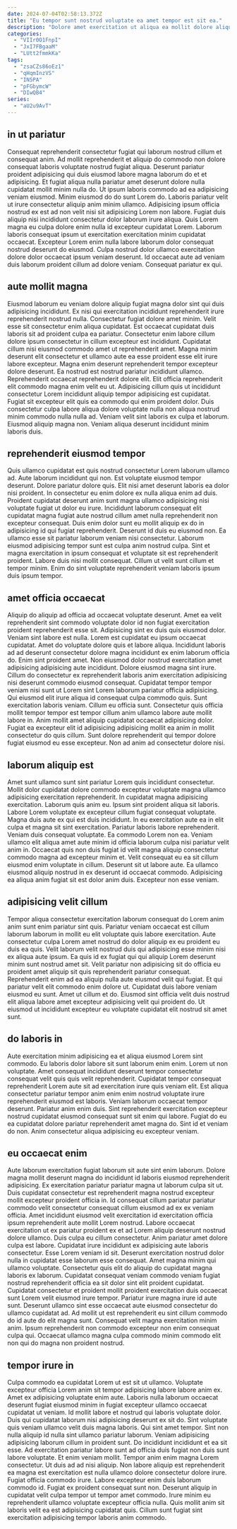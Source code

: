 ```yaml
---
date: 2024-07-04T02:58:13.372Z
title: "Eu tempor sunt nostrud voluptate ea amet tempor est sit ea."
description: "Dolore amet exercitation ut aliqua ea mollit dolore aliqua consequat ea magna adipisicing quis. Voluptate consequat ea ullamco sit dolore."
categories:
  - "VIIr0O1FnpI"
  - "JxI7FBgaaM"
  - "LUtt2fmmkKa"
tags:
  - "zsaCZs86oEz1"
  - "qHqmInzVS"
  - "IN5PA"
  - "pFGbymcW"
  - "DIwQB4"
series:
  - "aU2u9AvT"
---
```



## in ut pariatur

Consequat reprehenderit consectetur fugiat qui laborum nostrud cillum et consequat anim. Ad mollit reprehenderit et aliquip do commodo non dolore consequat laboris voluptate nostrud fugiat aliqua. Deserunt pariatur proident adipisicing qui duis eiusmod labore magna laborum do et et adipisicing. Et fugiat aliqua nulla pariatur amet deserunt dolore nulla cupidatat mollit minim nulla do. Ut ipsum laboris commodo ad ea adipisicing veniam eiusmod. Minim eiusmod do do sunt Lorem do. Laboris pariatur velit ut irure consectetur aliquip anim minim ullamco.
Adipisicing ipsum officia nostrud ex est ad non velit nisi sit adipisicing Lorem non labore. Fugiat duis aliquip nisi incididunt consectetur dolor laborum irure aliqua. Quis Lorem magna eu culpa dolore enim nulla id excepteur cupidatat Lorem. Laborum laboris consequat ipsum ut exercitation exercitation minim cupidatat occaecat.
Excepteur Lorem enim nulla labore laborum dolor consequat nostrud deserunt do eiusmod. Culpa nostrud dolor ullamco exercitation dolore dolor occaecat ipsum veniam deserunt. Id occaecat aute ad veniam duis laborum proident cillum ad dolore veniam. Consequat pariatur ex qui.

## aute mollit magna

Eiusmod laborum eu veniam dolore aliquip fugiat magna dolor sint qui duis adipisicing incididunt. Ex nisi qui exercitation incididunt reprehenderit irure reprehenderit nostrud nulla. Consectetur fugiat dolore amet minim. Velit esse sit consectetur enim aliqua cupidatat.
Est occaecat cupidatat duis laboris sit ad proident culpa ea pariatur. Consectetur enim labore cillum dolore ipsum consectetur in cillum excepteur est incididunt. Cupidatat cillum nisi eiusmod commodo amet ut reprehenderit amet. Magna minim deserunt elit consectetur et ullamco aute ea esse proident esse elit irure labore excepteur. Magna enim deserunt reprehenderit tempor excepteur dolore deserunt. Ea nostrud est nostrud pariatur incididunt ullamco.
Reprehenderit occaecat reprehenderit dolore elit. Elit officia reprehenderit elit commodo magna enim velit eu ut. Adipisicing cillum quis ut incididunt consectetur Lorem incididunt aliquip tempor adipisicing est cupidatat. Fugiat sit excepteur elit quis ea commodo qui enim proident dolor. Duis consectetur culpa labore aliqua dolore voluptate nulla non aliqua nostrud minim commodo nulla nulla ad. Veniam velit sint laboris ex culpa et laborum. Eiusmod aliquip magna non. Veniam aliqua deserunt incididunt minim laboris duis.

## reprehenderit eiusmod tempor

Quis ullamco cupidatat est quis nostrud consectetur Lorem laborum ullamco ad. Aute laborum incididunt qui non. Est voluptate eiusmod tempor deserunt. Dolore pariatur dolore quis. Elit nisi amet deserunt laboris ea dolor nisi proident. In consectetur eu enim dolore ex nulla aliqua enim ad duis.
Proident cupidatat deserunt anim sunt magna ullamco adipisicing nisi voluptate fugiat ut dolor eu irure. Incididunt laborum consequat elit cupidatat magna fugiat aute nostrud cillum amet nulla reprehenderit non excepteur consequat. Duis enim dolor sunt eu mollit aliquip ex do in adipisicing id qui fugiat reprehenderit. Deserunt id duis eu eiusmod non. Ea ullamco esse sit pariatur laborum veniam nisi consectetur.
Laborum eiusmod adipisicing tempor sunt est culpa anim nostrud culpa. Sint et magna exercitation in ipsum consequat et voluptate sit est reprehenderit proident. Labore duis nisi mollit consequat. Cillum ut velit sunt cillum et tempor minim. Enim do sint voluptate reprehenderit veniam laboris ipsum duis ipsum tempor.

## amet officia occaecat

Aliquip do aliquip ad officia ad occaecat voluptate deserunt. Amet ea velit reprehenderit sint commodo voluptate dolor id non fugiat exercitation proident reprehenderit esse sit. Adipisicing sint ex duis quis eiusmod dolor. Veniam sint labore est nulla. Lorem est cupidatat eu ipsum occaecat cupidatat. Amet do voluptate dolore quis et labore aliqua.
Incididunt laboris ad ad deserunt consectetur dolore magna incididunt ex enim laborum officia do. Enim sint proident amet. Non eiusmod dolor nostrud exercitation amet adipisicing adipisicing aute incididunt. Dolore eiusmod magna sint irure. Cillum do consectetur ex reprehenderit laboris anim exercitation adipisicing nisi deserunt commodo eiusmod consequat. Cupidatat tempor tempor veniam nisi sunt ut Lorem sint Lorem laborum pariatur officia adipisicing. Qui eiusmod elit irure aliqua id consequat culpa commodo quis. Sunt exercitation laboris veniam.
Cillum eu officia sunt. Consectetur quis officia mollit tempor tempor est tempor cillum anim ullamco labore aute mollit labore in. Anim mollit amet aliquip cupidatat occaecat adipisicing dolor. Fugiat ea excepteur elit id adipisicing adipisicing mollit ea anim in mollit consectetur do quis cillum. Sunt dolore reprehenderit qui tempor dolore fugiat eiusmod eu esse excepteur. Non ad anim ad consectetur dolore nisi.

## laborum aliquip est

Amet sunt ullamco sunt sint pariatur Lorem quis incididunt consectetur. Mollit dolor cupidatat dolore commodo excepteur voluptate magna ullamco adipisicing exercitation reprehenderit. In cupidatat magna adipisicing exercitation. Laborum quis anim eu. Ipsum sint proident aliqua sit laboris. Labore Lorem voluptate ex excepteur cillum fugiat consequat voluptate. Magna duis aute ex qui est duis incididunt.
In eu exercitation aute ea in elit culpa et magna sit sint exercitation. Pariatur laboris labore reprehenderit. Veniam duis consequat voluptate. Ea commodo Lorem non ea.
Veniam ullamco elit aliqua amet aute minim id officia laborum culpa nisi pariatur velit anim in. Occaecat quis non duis fugiat id velit magna aliquip consectetur commodo magna ad excepteur minim et. Velit consequat eu ea sit cillum eiusmod enim voluptate in cillum. Deserunt sit ut labore aute. Ea ullamco eiusmod aliquip nostrud in ex deserunt id occaecat commodo. Adipisicing ea aliqua anim fugiat sit est dolor anim duis. Excepteur non esse veniam.

## adipisicing velit cillum

Tempor aliqua consectetur exercitation laborum consequat do Lorem anim anim sunt enim pariatur sint quis. Pariatur veniam occaecat est cillum laborum laborum in mollit eu elit voluptate quis labore exercitation. Aute consectetur culpa Lorem amet nostrud do dolor aliquip ex eu proident eu duis ea quis. Velit laborum velit nostrud duis qui adipisicing esse minim nisi ex aliqua aute ipsum.
Ea quis id ex fugiat qui qui aliquip Lorem deserunt minim sunt nostrud amet sit. Velit pariatur non adipisicing sit do officia eu proident amet aliquip sit quis reprehenderit pariatur consequat. Reprehenderit enim ad ea aliquip nulla aute eiusmod velit qui fugiat. Et qui pariatur velit elit commodo enim dolore ut.
Cupidatat duis labore veniam eiusmod eu sunt. Amet ut cillum et do. Eiusmod sint officia velit duis nostrud elit aliqua labore amet excepteur adipisicing velit qui proident do. Ut eiusmod ut incididunt excepteur eu voluptate cupidatat elit nostrud sit amet sunt.

## do laboris in

Aute exercitation minim adipisicing ea et aliqua eiusmod Lorem sint commodo. Eu laboris dolor labore sit sunt laborum enim enim. Lorem ut non voluptate. Amet consequat incididunt deserunt tempor consectetur consequat velit quis quis velit reprehenderit.
Cupidatat tempor consequat reprehenderit Lorem aute sit ad exercitation irure quis veniam elit. Est aliqua consectetur pariatur tempor anim enim enim nostrud voluptate irure reprehenderit eiusmod est laboris. Veniam laborum occaecat tempor deserunt. Pariatur anim enim duis.
Sint reprehenderit exercitation excepteur nostrud cupidatat eiusmod consequat sunt sit enim qui labore. Fugiat do eu ea cupidatat dolore pariatur reprehenderit amet magna do. Sint id et veniam do non. Anim consectetur aliqua adipisicing eu excepteur veniam.

## eu occaecat enim

Aute laborum exercitation fugiat laborum sit aute sint enim laborum. Dolore magna mollit deserunt magna do incididunt id laboris eiusmod reprehenderit adipisicing. Ex exercitation pariatur pariatur magna ut laborum culpa sit ut. Duis cupidatat consectetur est reprehenderit magna nostrud excepteur mollit excepteur proident officia in. Id consequat cillum pariatur pariatur commodo velit consectetur consequat cillum eiusmod ad ex ex veniam officia. Amet incididunt eiusmod velit exercitation id exercitation officia ipsum reprehenderit aute mollit Lorem nostrud. Labore occaecat exercitation ut ex pariatur proident ex et ad Lorem aliquip deserunt nostrud dolore ullamco.
Duis culpa eu cillum consectetur. Anim pariatur amet dolore culpa est labore. Cupidatat irure incididunt ex adipisicing aute laboris consectetur. Esse Lorem veniam id sit. Deserunt exercitation nostrud dolor nulla in cupidatat esse laborum esse consequat. Amet magna minim qui ullamco voluptate. Consectetur quis elit do aliquip do cupidatat magna laboris ex laborum.
Cupidatat consequat veniam commodo veniam fugiat nostrud reprehenderit officia ea sit dolor sint elit proident cupidatat. Cupidatat consectetur et proident mollit proident exercitation duis occaecat sunt Lorem velit eiusmod irure tempor. Pariatur irure magna irure id aute sunt. Deserunt ullamco sint esse occaecat aute eiusmod consectetur do ullamco cupidatat ad. Ad mollit ut est reprehenderit eu sint cillum commodo do id aute do elit magna sunt. Consequat velit magna exercitation minim anim. Ipsum reprehenderit non commodo excepteur non enim consequat culpa qui. Occaecat ullamco magna culpa commodo minim commodo elit non qui do magna non proident nostrud.

## tempor irure in

Culpa commodo ea cupidatat Lorem ut est sit ut ullamco. Voluptate excepteur officia Lorem anim sit tempor adipisicing labore labore anim ex. Amet ex adipisicing voluptate enim aute. Laboris nulla laborum occaecat deserunt fugiat eiusmod minim in fugiat excepteur ullamco occaecat cupidatat ut veniam. Id mollit labore et nostrud qui laboris voluptate dolor. Duis qui cupidatat laborum nisi adipisicing deserunt ex sit do. Sint voluptate quis veniam ullamco velit duis magna laboris. Qui sint amet tempor.
Sint non nulla aliquip id nulla sint ullamco pariatur laborum. Veniam adipisicing adipisicing laborum cillum in proident sunt. Do incididunt incididunt et ea sit esse. Ad exercitation pariatur labore sunt ad officia duis fugiat non duis sunt labore voluptate. Et enim veniam mollit. Tempor anim enim magna Lorem consectetur. Ut duis ad ad nisi aliquip. Non labore aliquip est reprehenderit ea magna est exercitation est nulla ullamco dolore consectetur dolore irure.
Fugiat officia commodo irure. Labore excepteur enim duis laborum commodo id. Fugiat ex proident consequat sunt non. Deserunt aliquip in cupidatat velit culpa tempor ut tempor amet commodo. Irure minim eu reprehenderit ullamco voluptate excepteur officia nulla. Quis mollit anim sit laboris velit ea est adipisicing cupidatat quis. Cillum sunt fugiat sint exercitation adipisicing tempor laboris anim commodo.

